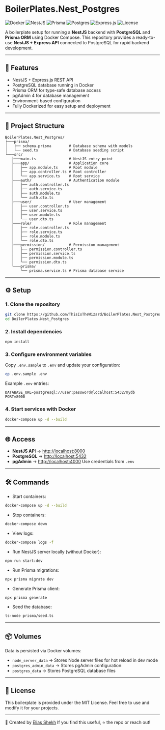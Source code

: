 # BoilerPlates.Nest_Postgres

![Docker](https://img.shields.io/badge/Docker-Ready-blue?logo=docker)
![NestJS](https://img.shields.io/badge/NestJS-10-red?logo=nestjs)
![Prisma](https://img.shields.io/badge/Prisma-5-blue?logo=prisma)
![Postgres](https://img.shields.io/badge/Postgres-17-blue?logo=postgresql)
![Express.js](https://img.shields.io/badge/Express.js-4.18-lightgrey?logo=express)
![License](https://img.shields.io/badge/License-MIT-yellow)

A boilerplate setup for running a **NestJS** backend with **PostgreSQL** and **Prisma ORM** using Docker Compose.
This repository provides a ready-to-use **NestJS + Express API** connected to PostgreSQL for rapid backend development.

---

## 🚀 Features

- NestJS + Express.js REST API
- PostgreSQL database running in Docker
- Prisma ORM for type-safe database access
- pgAdmin 4 for database management
- Environment-based configuration
- Fully Dockerized for easy setup and deployment

---

## 📂 Project Structure

```
BoilerPlates.Nest_Postgres/
├───prisma/
│   ├── schema.prisma        # Database schema with models
│   └── seed.ts              # Database seeding script
└───src/
   ├───main.ts               # NestJS entry point
   ├───app/                  # Application core
   │   ├── app.module.ts     # Root module
   │   ├── app.controller.ts # Root controller
   │   └── app.service.ts    # Root service
   ├───auth/                 # Authentication module
   │   ├── auth.controller.ts
   │   ├── auth.service.ts
   │   ├── auth.module.ts
   │   └── auth.dto.ts
   ├───user/                 # User management
   │   ├── user.controller.ts
   │   ├── user.service.ts
   │   ├── user.module.ts
   │   └── user.dto.ts
   ├───role/                 # Role management
   │   ├── role.controller.ts
   │   ├── role.service.ts
   │   ├── role.module.ts
   │   └── role.dto.ts
   ├───permission/           # Permission management
   │   ├── permission.controller.ts
   │   ├── permission.service.ts
   │   ├── permission.module.ts
   │   └── permission.dto.ts
   └───prisma/
       └── prisma.service.ts # Prisma database service
```

---

## ⚙️ Setup

### 1. Clone the repository

```bash
git clone https://github.com/ThisIsTheWizard/BoilerPlates.Nest_Postgres.git
cd BoilerPlates.Nest_Postgres
```

### 2. Install dependencies

```bash
npm install
```

### 3. Configure environment variables

Copy `.env.sample` to `.env` and update your configuration:

```bash
cp .env.sample .env
```

Example `.env` entries:

```
DATABASE_URL=postgresql://user:password@localhost:5432/mydb
PORT=8000
```

### 4. Start services with Docker

```bash
docker-compose up -d --build
```

---

## 🌐 Access

- **NestJS API** → [http://localhost:8000](http://localhost:8000)
- **PostgreSQL** → [http://localhost:5432](http://localhost:5432)
- **pgAdmin** → [http://localhost:4000](http://localhost:4000)
  Use credentials from `.env`

---

## 🛠️ Commands

- Start containers:

```bash
docker-compose up -d --build
```

- Stop containers:

```bash
docker-compose down
```

- View logs:

```bash
docker-compose logs -f
```

- Run NestJS server locally (without Docker):

```bash
npm run start:dev
```

- Run Prisma migrations:

```bash
npx prisma migrate dev
```

- Generate Prisma client:

```bash
npx prisma generate
```

- Seed the database:

```bash
ts-node prisma/seed.ts
```

---

## 📦 Volumes

Data is persisted via Docker volumes:

- `node_server_data` → Stores Node server files for hot reload in dev mode
- `postgres_admin_data` → Stores pgAdmin configuration
- `postgres_data` → Stores PostgreSQL database files

---

## 📝 License

This boilerplate is provided under the MIT License.
Feel free to use and modify it for your projects.

---

👋 Created by [Elias Shekh](https://sheikhthewizard.world)
If you find this useful, ⭐ the repo or reach out!
